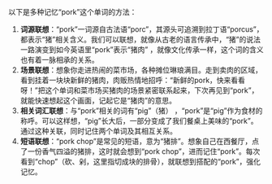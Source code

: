 以下是多种记忆“pork”这个单词的方法：
1. **词源联想**：“pork”一词源自古法语“porc”，其源头可追溯到拉丁语“porcus”，都表示“猪”相关含义。我们可以联想，就像从古老的语言传承中，“猪”的说法一路演变到如今英语里“pork”表示“猪肉” ，就像文化传承一样，这个词的含义也有着一脉相承的关系。 
2. **场景联想**：想象你走进热闹的菜市场，各种摊位琳琅满目。走到卖肉的区域，看到挂着一块块新鲜的猪肉，肉贩热情地招呼：“新鲜的pork，快来看看呀！”把这个单词和菜市场买猪肉的场景紧密联系起来，下次再见到“pork”，就能快速想起这个画面，记起它是“猪肉”的意思。 
3. **相关词汇联想**：与“pork”相关的词有“pig”（猪） ，“pork”是“pig”作为食材的称呼。可以这样想，“pig”长大后，一部分变成了我们餐桌上美味的“pork”。通过这种关联，同时记住两个单词及其相互关系。 
4. **短语联想**：“pork chop”是常见的短语，意为“猪排”。想象自己在西餐厅，点了一份香气四溢的猪排，这时就会想到“pork chop”，进而记住“pork”。每次看到“chop”（砍、剁，这里指切成块的排骨），就联想到搭配的“pork”，强化记忆。 